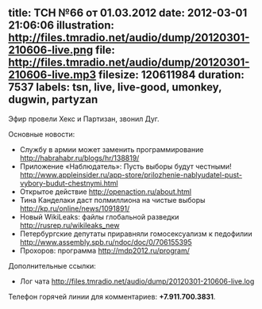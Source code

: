 title: ТСН №66 от 01.03.2012
date: 2012-03-01 21:06:06
illustration: http://files.tmradio.net/audio/dump/20120301-210606-live.png
file: http://files.tmradio.net/audio/dump/20120301-210606-live.mp3
filesize: 120611984
duration: 7537
labels: tsn, live, live-good, umonkey, dugwin, partyzan
---
Эфир провели Хекс и Партизан, звонил Дуг.

Основные новости:

- Службу в армии может заменить программирование
  http://habrahabr.ru/blogs/hr/138819/
- Приложение «Наблюдатель»: Пусть выборы будут честными!
  http://www.appleinsider.ru/app-store/prilozhenie-nablyudatel-pust-vybory-budut-chestnymi.html
- Открытое действие
  http://openaction.ru/about.html
- Тина Канделаки даст полмиллиона на чистые выборы
  http://kp.ru/online/news/1091891/
- Новый WikiLeaks: файлы глобальной разведки
  http://rusrep.ru/wikileaks_new
- Петербургские депутаты приравняли гомосексуализм к педофилии
  http://www.assembly.spb.ru/ndoc/doc/0/706155395
- Прохоров: программа
  http://mdp2012.ru/program/

Дополнительные ссылки:

- Лог чата
  http://files.tmradio.net/audio/dump/20120301-210606-live.log

Телефон горячей линии для комментариев: **+7.911.700.3831**.
